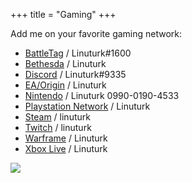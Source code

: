 +++
title = "Gaming"
+++

Add me on your favorite gaming network:

* [BattleTag](https://us.battle.net) / Linuturk#1600
* [Bethesda](https://bethesda.net/en/) / Linuturk
* [Discord](https://discordapp.com) / Linuturk#9335
* [EA/Origin](https://myaccount.ea.com) / Linuturk
* [Nintendo](https://my.nintendo.com/) / Linuturk 0990-0190-4533
* [Playstation Network](https://my.playstation.com/Linuturk) / Linuturk
* [Steam](https://steamcommunity.com/id/linuturk) / linuturk
* [Twitch](https://www.twitch.tv/linuturk) / linuturk
* [Warframe](https://www.warframe.com/) / Linuturk
* [Xbox Live](http://www.xbox.com/) / Linuturk

<a href="http://www.extra-life.org/index.cfm?fuseaction=donorDrive.participant&participantID=314073&referrer=BF_emailbadge" target=new><img src="http://bfapps1.boundlessfundraising.com/badge/extralife/display/314073/539"></a>
